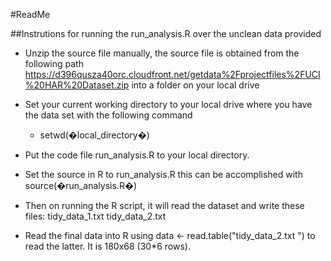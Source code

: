 #ReadMe

##Instrutions for running the run_analysis.R over the unclean data provided

* Unzip the source file manually, the source file is obtained from the following path
https://d396qusza40orc.cloudfront.net/getdata%2Fprojectfiles%2FUCI%20HAR%20Dataset.zip 
into a folder on your local drive

* Set your current working directory to your local drive where you have the data set with the following command
	* setwd(�local_directory�)

* Put the code file run_analysis.R to your local directory.

* Set the source in R to run_analysis.R this can be accomplished with source(�run_analysis.R�)

* Then on running the R script, it will read the dataset and write these files:
tidy_data_1.txt
tidy_data_2.txt 

* Read the final data into R using  data <- read.table("tidy_data_2.txt ") to read the latter. It is 180x68 (30*6 rows).
